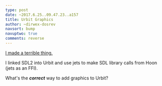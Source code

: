 ```yaml
---
type: post
date: ~2017.6.25..09.47.23..a157
title: Urbit Graphics
author: ~dirwex-dosrev
navsort: bump
navuptwo: true
comments: reverse
---
```


[I made a terrible thing.](https://github.com/jfranklin9000/urbit/tree/maint-SDL2 "Nock jets as an FFI to SDL")

I linked SDL2 into Urbit and use jets to make SDL library calls from Hoon (jets as an FFI).

What's the **_correct_** way to add graphics to Urbit?
